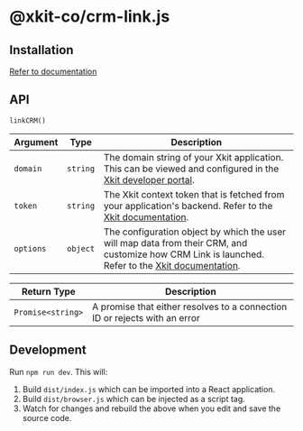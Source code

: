 # @xkit-co/crm-link.js

## Installation

[Refer to documentation](https://xkit.co/docs/crm-link#install-crm-linkjs)

## API

`linkCRM()`

| Argument  | Type     | Description                                                                                                                                                                                       |
| --------- | -------- | ------------------------------------------------------------------------------------------------------------------------------------------------------------------------------------------------- |
| `domain`  | `string` | The domain string of your Xkit application. This can be viewed and configured in the [Xkit developer portal](https://app.xkit.co/).                                                               |
| `token`   | `string` | The Xkit context token that is fetched from your application's backend. Refer to the [Xkit documentation](https://xkit.co/docs/crm-link#context-token).                                           |
| `options` | `object` | The configuration object by which the user will map data from their CRM, and customize how CRM Link is launched. Refer to the [Xkit documentation](https://xkit.co/docs/crm-api#add-to-crm-link). |

| Return Type       | Description                                                                |
| ----------------- | -------------------------------------------------------------------------- |
| `Promise<string>` | A promise that either resolves to a connection ID or rejects with an error |

## Development

Run `npm run dev`. This will:

1. Build `dist/index.js` which can be imported into a React application.
2. Build `dist/browser.js` which can be injected as a script tag.
3. Watch for changes and rebuild the above when you edit and save the source code.
